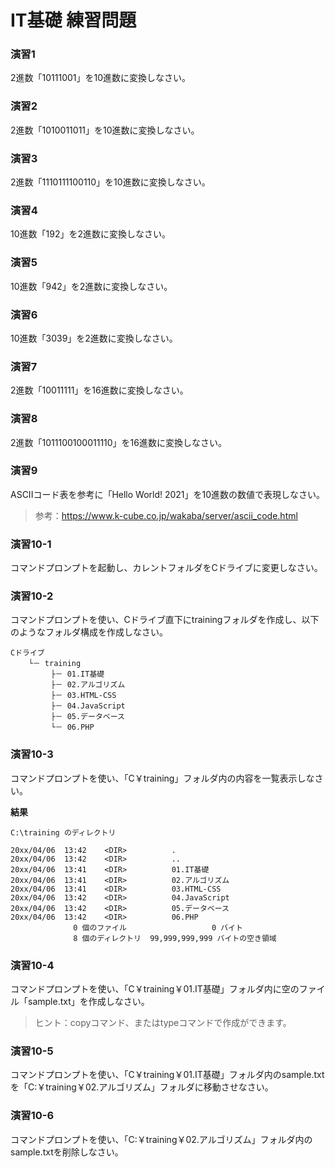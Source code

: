 # IT基礎 練習問題

### 演習1
2進数「10111001」を10進数に変換しなさい。

### 演習2
2進数「1010011011」を10進数に変換しなさい。

### 演習3
2進数「1110111100110」を10進数に変換しなさい。

### 演習4
10進数「192」を2進数に変換しなさい。

### 演習5
10進数「942」を2進数に変換しなさい。

### 演習6
10進数「3039」を2進数に変換しなさい。

### 演習7
2進数「10011111」を16進数に変換しなさい。

### 演習8
2進数「1011100100011110」を16進数に変換しなさい。

### 演習9
ASCIIコード表を参考に「Hello World! 2021」を10進数の数値で表現しなさい。

> 参考：https://www.k-cube.co.jp/wakaba/server/ascii_code.html

### 演習10-1
コマンドプロンプトを起動し、カレントフォルダをCドライブに変更しなさい。

### 演習10-2
コマンドプロンプトを使い、Cドライブ直下にtrainingフォルダを作成し、以下のようなフォルダ構成を作成しなさい。

```
Cドライブ
    └－ training
         ├－ 01.IT基礎
         ├－ 02.アルゴリズム
         ├－ 03.HTML-CSS
         ├－ 04.JavaScript
         ├－ 05.データベース
         └－ 06.PHP
```

### 演習10-3
コマンドプロンプトを使い、「C￥training」フォルダ内の内容を一覧表示しなさい。

**結果**
```
C:\training のディレクトリ

20xx/04/06  13:42    <DIR>          .
20xx/04/06  13:42    <DIR>          ..
20xx/04/06  13:41    <DIR>          01.IT基礎
20xx/04/06  13:41    <DIR>          02.アルゴリズム
20xx/04/06  13:41    <DIR>          03.HTML-CSS
20xx/04/06  13:42    <DIR>          04.JavaScript
20xx/04/06  13:42    <DIR>          05.データベース
20xx/04/06  13:42    <DIR>          06.PHP
              0 個のファイル                   0 バイト
              8 個のディレクトリ  99,999,999,999 バイトの空き領域
```

### 演習10-4
コマンドプロンプトを使い、「C￥training￥01.IT基礎」フォルダ内に空のファイル「sample.txt」を作成しなさい。

> ヒント：copyコマンド、またはtypeコマンドで作成ができます。

### 演習10-5
コマンドプロンプトを使い、「C￥training￥01.IT基礎」フォルダ内のsample.txtを「C:￥training￥02.アルゴリズム」フォルダに移動させなさい。

### 演習10-6
コマンドプロンプトを使い、「C:￥training￥02.アルゴリズム」フォルダ内のsample.txtを削除しなさい。

